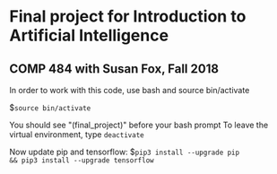 # Final project for Introduction to Artificial Intelligence
COMP 484 with Susan Fox, Fall 2018
------------------------------------------------------------

In order to work with this code, use bash and source bin/activate

$<code>source bin/activate</code>

You should see "(final_project)" before your bash prompt
To leave the virtual environment, type <code>deactivate</code>

Now update pip and tensorflow:
  $<code>pip3 install --upgrade pip && pip3 install --upgrade tensorflow</code>
